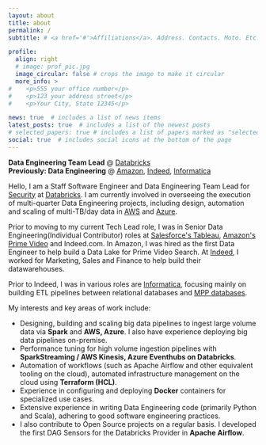 ```yaml
---
layout: about
title: about
permalink: /
subtitle: # <a href='#'>Affiliations</a>. Address. Contacts. Moto. Etc.

profile:
  align: right
  # image: prof_pic.jpg
  image_circular: false # crops the image to make it circular
  more_info: >
#    <p>555 your office number</p>
#    <p>123 your address street</p>
#    <p>Your City, State 12345</p>

news: true  # includes a list of news items
latest_posts: true  # includes a list of the newest posts
# selected_papers: true # includes a list of papers marked as "selected={true}"
social: true  # includes social icons at the bottom of the page
---
```


**Data Engineering Team Lead** @ [Databricks](https://www.databricks.com/) \
**Previously: Data Engineering** @ [Amazon](https://www.primevideotech.com/our-innovation), [Indeed](https://engineering.indeedblog.com/blog/2018/10/imhotep-scalable-efficient-and-fast/), [Informatica](https://www.informatica.com/)

Hello, I am a Staff Software Engineer and Data Engineering Team Lead for [Security](https://www.databricks.com/trust) at [Databricks](https://www.databricks.com/). I am currently involved in overseeing the execution of multi-quarter Data Engineering projects, including design, automation and scaling of multi-TB/day data in [AWS](https://www.databricks.com/product/aws) and [Azure](https://azure.microsoft.com/en-us/products/databricks).

Prior to moving to my current Tech Lead role, I was in Senior Data Engineering(Individual Contributor) roles at [Salesforce's Tableau](https://engineering.tableau.com/), [Amazon's Prime Video](https://www.primevideotech.com/) and Indeed.com. In Amazon, I was hired as the first Data Engineer to help build a Data Lake for Prime Video Search. At [Indeed](https://engineering.indeedblog.com/blog/category/big-data/), I worked for Marketing, Sales and Finance to help build their datawarehouses. 

Prior to Indeed, I was in various roles are [Informatica](https://www.informatica.com/), focusing mainly on building ETL pipelines between relational databases and [MPP databases](https://www.sisense.com/glossary/mpp-database/).

My interests and key areas of work include: 
* Designing, building and scaling big data pipelines to ingest large volume data via **Spark** and **AWS, Azure**. I also have experience deploying big data pipelines on-premise.
* Performance tuning for high volume ingestion pipelines with **SparkStreaming / AWS Kinesis, Azure Eventhubs on Databricks**.
* Automation of workflows (such as Apache Airflow and other equivalent tooling on the cloud), automated infrastructure management on the cloud using **Terraform (HCL)**.
* Experience in configuring and deploying **Docker** containers for specialized use cases.
* Extensive experience in writing Data Engineering code (primarily Python and Scala), adhering to good software engineering practices.
* I also contribute to Open Source projects on a regular basis. I developed the first DAG Sensors for the Databricks Provider in **Apache Airflow**.


